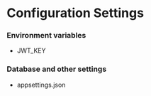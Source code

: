 ﻿# Configuration Settings
### Environment variables
- JWT_KEY

### Database and other settings
- appsettings.json